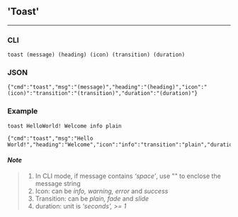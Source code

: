 ## 'Toast'

---

### CLI

```
toast (message) (heading) (icon) (transition) (duration)
```

### JSON

```
{"cmd":"toast","msg":"(message)","heading":"(heading)","icon":"(icon)":"transition":"(transition)","duration":"(duration)"}
```

### Example

```
toast HelloWorld! Welcome info plain
```

```
{"cmd":"toast","msg":"Hello World!","heading":"Welcome","icon":"info":"transition":"plain","duration":"5"}
```

#### _Note_

> 1. In CLI mode, if message contains _‘space’_, use "" to enclose the message string 
> 2. Icon: can be _info, warning, error_ and _success_
> 3. Transition: can be _plain, fade_ and _slide_
> 4. duration: unit is _‘seconds’, &gt;= 1_



